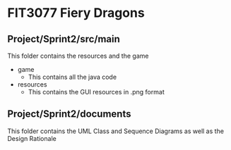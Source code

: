 # FIT3077 Fiery Dragons

## Project/Sprint2/src/main
This folder contains the resources and the game
- game
  - This contains all the java code 
- resources
  - This contains the GUI resources in .png format

## Project/Sprint2/documents
This folder contains the UML Class and Sequence Diagrams as well as the Design Rationale
